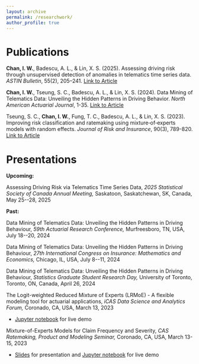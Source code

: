 ```yaml
---
layout: archive
permalink: /researchwork/
author_profile: true
---
```


<!-- {% if author.googlescholar %}
  You can also find my articles on <u><a href="{{author.googlescholar}}">my Google Scholar profile</a>.</u>
{% endif %} -->

Publications
======
**Chan, I. W.**, Badescu, A. L., & Lin, X. S. (2025). Assessing driving risk through unsupervised detection of anomalies in telematics time series data. *ASTIN Bulletin*, 55(2), 205–241. [Link to Article](https://doi.org/10.1017/asb.2025.14)

**Chan, I. W.**, Tseung, S. C., Badescu, A. L., & Lin, X. S. (2024). Data Mining of Telematics Data: Unveiling the Hidden Patterns in Driving Behavior. *North American Actuarial Journal*, 1-35. [Link to Article](https://www.tandfonline.com/doi/full/10.1080/10920277.2024.2376816)

Tseung, S. C., **Chan, I. W.**, Fung, T. C., Badescu, A. L., & Lin, X. S. (2023). Improving risk classification and ratemaking using mixture‐of‐experts models with random effects. *Journal of Risk and Insurance*, 90(3), 789-820. [Link to Article](https://onlinelibrary.wiley.com/doi/full/10.1111/jori.12436)

Presentations
======
**Upcoming:**

Assessing Driving Risk via Telematics Time Series Data, *2025 Statistical Society of Canada Annual Meeting,* Saskatoon, Saskatchewan, SK, Canada, May 25--28, 2025

**Past:**

Data Mining of Telematics Data: Unveiling the Hidden Patterns in Driving Behaviour, *59th Actuarial Research Conference,* Murfreesboro, TN, USA, July 18--20, 2024

Data Mining of Telematics Data: Unveiling the Hidden Patterns in Driving Behaviour, *27th International Congress on Insurance: Mathematics and Economics,* Chicago, IL, USA, July 8--11, 2024

Data Mining of Telematics Data: Unveiling the Hidden Patterns in Driving Behaviour, *Statistics Graduate Student Research Day,* University of Toronto, Toronto, ON, Canada, April 26, 2024

The Logit-weighted Reduced Mixture of Experts (LRMoE) - A flexible modeling tool for actuarial applications, *iCAS Data Science and Analytics Forum,* Coronado, CA, USA, March 13, 2023
- [Jupyter notebook](https://github.com/UofTActuarial/Demo-LRMoE-jl/blob/master/notebooks/2023-iCAS-truncation-demo.ipynb) for live demo

Mixture-of-Experts Models for Claim Frequency and Severity, *CAS Ratemaking, Product and Modeling Seminar,* Coronado, CA, USA, March 13-15, 2023
- [Slides](https://actsci.utstat.utoronto.ca/CAS-RPM-2023-Presentation/#/title-slide) for presentation and [Jupyter notebook](https://github.com/UofTActuarial/Demo-LRMoE-jl/blob/master/notebooks/2023-CAS-Australian-demo.ipynb) for live demo

<!-- {% for post in site.publications reversed %}
  {% include archive-single.html %}
{% endfor %} -->
